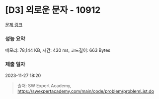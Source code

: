 # [D3] 외로운 문자 - 10912 

[문제 링크](https://swexpertacademy.com/main/code/problem/problemDetail.do?contestProbId=AXVJuEvqLAADFASe) 

### 성능 요약

메모리: 78,144 KB, 시간: 430 ms, 코드길이: 663 Bytes

### 제출 일자

2023-11-27 18:20



> 출처: SW Expert Academy, https://swexpertacademy.com/main/code/problem/problemList.do